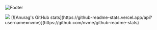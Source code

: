 ![Footer](https://capsule-render.vercel.app/api?type=waving&color=auto&height=200&section=footer)

<img src="http://mazandi.herokuapp.com/api?handle=nvme&theme=dark"/>
[![Anurag's GitHub stats](https://github-readme-stats.vercel.app/api?username=nvme)](https://github.com/nvme/github-readme-stats)
